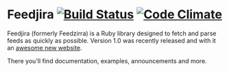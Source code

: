 # Feedjira [![Build Status][travis-badge]][travis] [![Code Climate][code-climate-badge]][code-climate]

[travis-badge]: https://travis-ci.org/feedjira/feedjira.png
[travis]: http://travis-ci.org/feedjira/feedjira
[code-climate-badge]: https://codeclimate.com/github/feedjira/feedjira.png
[code-climate]: https://codeclimate.com/github/feedjira/feedjira

Feedjira (formerly Feedzirra) is a Ruby library designed to fetch and parse
feeds as quickly as possible. Version 1.0 was recently released and with it an
[awesome new website][f].

[f]: http://feedjira.com

There you'll find documentation, examples, announcements and more.



